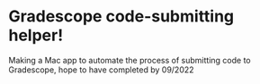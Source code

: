 # Gradescope code-submitting helper!

Making a Mac app to automate the process of submitting code to Gradescope, hope to have completed by 09/2022
